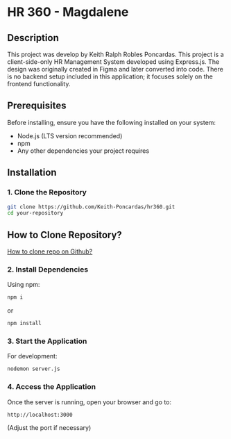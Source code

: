 # HR 360 - Magdalene

## Description
This project was develop by Keith Ralph Robles Poncardas.
This project is a client-side-only HR Management System developed using Express.js. The design was originally created in Figma and later converted into code. There is no backend setup included in this application; it focuses solely on the frontend functionality.

## Prerequisites
Before installing, ensure you have the following installed on your system:

- Node.js (LTS version recommended)
- npm
- Any other dependencies your project requires

## Installation

### 1. Clone the Repository

```bash
git clone https://github.com/Keith-Poncardas/hr360.git
cd your-repository
```

## How to Clone Repository?

[How to clone repo on Github?](https://www.youtube.com/watch?v=EhxPBMQFCaI)

### 2. Install Dependencies

Using npm:

```bash
npm i
```

or 

```bash
npm install
```

### 3. Start the Application

For development:

```bash
nodemon server.js
```

### 4. Access the Application

Once the server is running, open your browser and go to:

```
http://localhost:3000
```

(Adjust the port if necessary)


